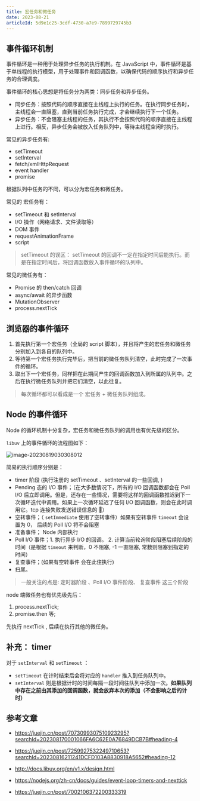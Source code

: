 ```yaml
---
title: 宏任务和微任务
date: 2023-08-21
articleId: 5d9e1c25-3cdf-4730-a7e9-7899729745b3
---
```


## 事件循环机制

事件循环是一种用于处理异步任务的执行机制。在 JavaScript 中，事件循环是基于单线程的执行模型，用于处理事件和回调函数，以确保代码的顺序执行和异步任务的合理调度。

事件循环的核心思想是将任务分为两类：同步任务和异步任务。

- 同步任务：按照代码的顺序直接在主线程上执行的任务。在执行同步任务时，主线程会一直阻塞，直到当前任务执行完成，才会继续执行下一个任务。
- 异步任务：不会阻塞主线程的任务，其执行不会按照代码的顺序直接在主线程上进行。相反，异步任务会被放入任务队列中，等待主线程空闲时执行。

常见的异步任务有:

- setTimeout
- setInterval
- fetch/xmlHttpRequest
- event handler
- promise

根据队列中任务的不同，可以分为宏任务和微任务。

常见的 宏任务有：

- setTimeout 和 setInterval
- I/O 操作（网络请求、文件读取等）
- DOM 事件
- requestAnimationFrame
- script

> setTimeout 的误区： setTimeout 的回调不一定在指定时间后能执行。而是在指定时间后，将回调函数放入事件循环的队列中。

常见的微任务有：

- Promise 的 then/catch 回调
- async/await 的异步函数
- MutationObserver
- process.nextTick

## 浏览器的事件循环

1. 首先执行第一个宏任务（全局的 script 脚本），并且将产生的宏任务和微任务分别加入到各自的队列中。
2. 等待第一个宏任务执行完毕后，把当前的微任务队列清空，此时完成了一次事件的循环。
3. 取出下一个宏任务，同样把在此期间产生的回调函数加入到所属的队列中。之后在执行微任务队列并把它们清空，以此往复。

> 每次循环都可以看成是一个 宏任务 + 微任务队列组成。

## Node 的事件循环

Node 的循环机制十分复杂，宏任务和微任务队列的调用也有优先级的区分。

`libuv` 上的事件循环的流程图如下：

![image-20230819030308012](https://pic.jxwazx.cn/oss/file/WPJTOOANlAvXos4EJeb0m/2023-08-18/image-20230819030308012.png)

简易的执行顺序分别是：

- timer 阶段 (执行注册的 setTimeout 、setInterval 的一些回调, )
- Pending 态的 I/O 事件；（在大多数情况下，所有的 I/O 回调函数都会在 Poll I/O 后立即调用。但是，还存在一些情况，需要将这样的回调函数推迟到下一次循环迭代中调用。如果上一次循环延迟了任何 I/O 回调函数，则会在此时调用它。tcp 连接失败发送错误信息的 🌰）
- 空转事件；（ `setImmediate` 使用了空转事件）如果有空转事件 `timeout` 会设置为 0， 后续的 Poll I/O 将不会阻塞
- 准备事件； Node 内部执行
- Poll I/O 事件；1. 执行异步 I/O 的回调。 2. 计算当前轮询阶段阻塞后续阶段的时间（是根据 `timeout` 来判断，0 不阻塞, -1 一直阻塞, 常数则阻塞到指定的时间）
- 复查事件；(如果有空转事件 会在此住执行)
- 扫尾。

> 一般关注的点是: 定时器阶段 、Poll I/O 事件阶段、 复查事件 这三个阶段

node 端微任务也有优先级先后：

1. process.nextTick;
2. promise.then 等;

先执行 nextTick , 后续在执行其他的微任务。

## 补充： timer

对于 `setInterval` 和 `setTimeout` ：

- `setTimeout` 在计时结束后会将对应的 `handler` 推入到任务队列中。
- `setInterval` 则是根据计时的时间每隔一段时间往队列中添加一次。**如果队列中存在之前由其添加的回调函数，就会放弃本次的添加（不会影响之后的计时）**

## 参考文章

- <https://juejin.cn/post/7073099307510923295?searchId=202308170001066FA6C62E0A76849DCB7B#heading-4>

- <https://juejin.cn/post/7259927532249710653?searchId=20230816211241DCFD103A8830918A5652#heading-12>

- <http://docs.libuv.org/en/v1.x/design.html>

- <https://nodejs.org/zh-cn/docs/guides/event-loop-timers-and-nexttick>

- <https://juejin.cn/post/7002106372200333319>
